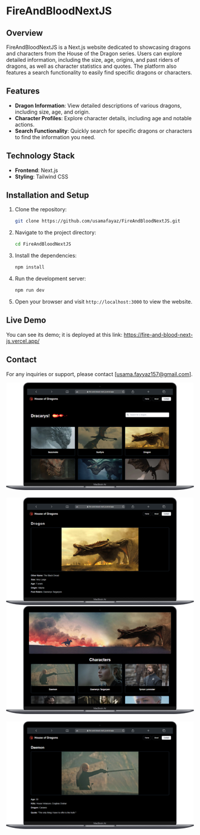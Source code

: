 # FireAndBloodNextJS

## Overview

FireAndBloodNextJS is a Next.js website dedicated to showcasing dragons and characters from the House of the Dragon series. Users can explore detailed information, including the size, age, origins, and past riders of dragons, as well as character statistics and quotes. The platform also features a search functionality to easily find specific dragons or characters.

## Features

- **Dragon Information**: View detailed descriptions of various dragons, including size, age, and origin.
- **Character Profiles**: Explore character details, including age and notable actions.
- **Search Functionality**: Quickly search for specific dragons or characters to find the information you need.

## Technology Stack

- **Frontend**: Next.js
- **Styling**: Tailwind CSS

## Installation and Setup

1. Clone the repository:

   ```bash
   git clone https://github.com/usamafayaz/FireAndBloodNextJS.git
   ```

2. Navigate to the project directory:

   ```bash
   cd FireAndBloodNextJS
   ```

3. Install the dependencies:

   ```bash
   npm install
   ```

4. Run the development server:

   ```bash
   npm run dev
   ```

5. Open your browser and visit `http://localhost:3000` to view the website.

## Live Demo

You can see its demo; it is deployed at this link:
https://fire-and-blood-next-js.vercel.app/

## Contact

For any inquiries or support, please contact [usama.fayyaz157@gmail.com].

![Alt text](./screenshots/1.png)
<br>  
![Alt text](./screenshots/2.png)
<br>
![Alt text](./screenshots/3.png)
<br>  
![Alt text](./screenshots/4.png)
